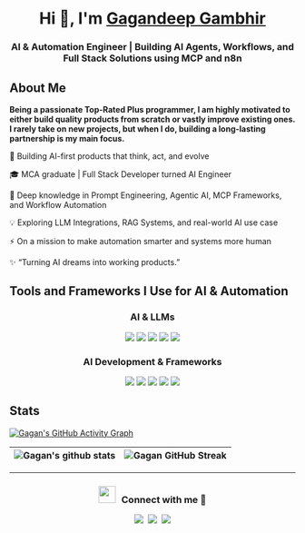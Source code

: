 <h1 align="center">Hi 👋, I'm <a href="https://github.com/gagandeepgambhir2" target="blank">
Gagandeep Gambhir</a></h1>
<h3 align="center">AI & Automation Engineer | Building AI Agents, Workflows, and Full Stack Solutions using MCP and n8n</h3>
<h2>About Me</h2>

****Being a passionate Top-Rated Plus programmer, I am highly motivated to either build quality products from scratch or vastly improve existing ones. I rarely take on new projects, but when I do, building a long-lasting partnership is my main focus.****

🤖 Building AI-first products that think, act, and evolve

🎓 MCA graduate | Full Stack Developer turned AI Engineer

🧠 Deep knowledge in Prompt Engineering, Agentic AI, MCP Frameworks, and Workflow Automation

💡 Exploring LLM Integrations, RAG Systems, and real-world AI use case

⚡ On a mission to make automation smarter and systems more human

✨ “Turning AI dreams into working products.”

<h2>Tools and Frameworks I Use for AI & Automation</h2>
<h3 align="center">AI & LLMs</h3>
<p align="center">
<a href="#">  <img src ='https://camo.githubusercontent.com/5644f88aebe629ef260750a6340cca58707110e7ca5e973649d9f794d72c1f30/68747470733a2f2f696d672e736869656c64732e696f2f62616467652f436861744750542d3734616139633f7374796c653d666f722d7468652d6261646765266c6f676f3d6f70656e6169266c6f676f436f6c6f723d7768697465'></a>
<a href="#">  <img src ='https://camo.githubusercontent.com/646b4e4acf6214c88b1ab5077fc2fbc419cd4493fcd921a4a957f61506e1cc26/68747470733a2f2f696d672e736869656c64732e696f2f62616467652f436c617564652d4331354633433f7374796c653d666f722d7468652d6261646765266c6f676f3d616e7468726f706963266c6f676f436f6c6f723d7768697465'></a>
<a href="#">  <img src ='https://camo.githubusercontent.com/551d24cd4e0fa0da0bfb7c4deebfc08d8b3f10444ec1ab5cb256d2e387a7fefb/68747470733a2f2f696d672e736869656c64732e696f2f62616467652f47656d696e692d3845373542323f7374796c653d666f722d7468652d6261646765266c6f676f3d676f6f676c6567656d696e69266c6f676f436f6c6f723d7768697465'></a>
<a href="#">  <img src ='https://camo.githubusercontent.com/98e8a999d75de61fc06a49e2101bff3004dc7a031d31e7649dacc13d60c7ecd1/68747470733a2f2f696d672e736869656c64732e696f2f62616467652f506572706c65786974792d3230423241413f7374796c653d666f722d7468652d6261646765266c6f676f3d706572706c6578697479266c6f676f436f6c6f723d7768697465'></a>
<a href="#">  <img src ='https://camo.githubusercontent.com/b1d8f5a246662210b5a6baa52c5e5d2efdf90e87b1a5bb8d48d652dafe5ef0c4/68747470733a2f2f696d672e736869656c64732e696f2f62616467652f48756767696e67253230466163652d4646443231453f7374796c653d666f722d7468652d6261646765266c6f676f3d68756767696e6766616365266c6f676f436f6c6f723d626c61636b'></a>
<br/>
</p>
<h3 align="center">AI Development & Frameworks</h3>
<p align="center">
<a href="#">  <img src ='https://camo.githubusercontent.com/54f58ab7faa973bfcf0786078c583c83f30a57a45b43628d2ae554738882eafe/68747470733a2f2f696d672e736869656c64732e696f2f62616467652f4c616e67436861696e2d3143333334383f7374796c653d666f722d7468652d6261646765266c6f676f3d6c616e67636861696e266c6f676f436f6c6f723d7768697465'></a>
<a href="#">  <img src ='https://camo.githubusercontent.com/4843568b9f263e1f583f0243cfdcd91b73959639f29f713d30fa3d7043de7011/68747470733a2f2f696d672e736869656c64732e696f2f62616467652f4c6c616d61496e6465782d3842354346363f7374796c653d666f722d7468652d6261646765266c6f676f3d6c6c616d61696e646578266c6f676f436f6c6f723d7768697465'></a>
<a href="#">  <img src ='https://camo.githubusercontent.com/5321071f60f2bf18c8a41848c906919095a4e78b14d1bc87dafffcfb59d858c8/68747470733a2f2f696d672e736869656c64732e696f2f62616467652f5079546f7263682d4545344332433f7374796c653d666f722d7468652d6261646765266c6f676f3d7079746f726368266c6f676f436f6c6f723d7768697465'></a>
<a href="#">  <img src ='https://camo.githubusercontent.com/f29537192b2a1d611b20ec3a4779e57424838bc7a9e5237efbb035c8e9f2cebd/68747470733a2f2f696d672e736869656c64732e696f2f62616467652f54656e736f72466c6f772d4646364630303f7374796c653d666f722d7468652d6261646765266c6f676f3d74656e736f72666c6f77266c6f676f436f6c6f723d7768697465'></a>
<a href="#">  <img src ='https://camo.githubusercontent.com/628cd831a0b9a4d8701016752fd9c2989cbe4e403871bc33254325a47c0a301f/68747470733a2f2f696d672e736869656c64732e696f2f62616467652f5472616e73666f726d6572732d4646443231453f7374796c653d666f722d7468652d6261646765266c6f676f3d68756767696e6766616365266c6f676f436f6c6f723d626c61636b'></a>
<br/>
</p>
<h2> Stats</h2>

[![Gagan's GitHub Activity Graph](https://activity-graph.herokuapp.com/graph?username=gagandeepgambhir2&theme=tokyonight)](https://git.io/praveenscience)

| ![Gagan's github stats](https://github-readme-stats.vercel.app/api?username=gagandeepgambhir2&show_icons=true&theme=tokyonight) | ![Gagan GitHub Streak](https://github-readme-streak-stats.herokuapp.com/?user=gagandeepgambhir2&theme=tokyonight) |
| --- | --- |


---
<h3 align="center" > <img src="https://media.giphy.com/media/iY8CRBdQXODJSCERIr/giphy.gif" width="30" height="30" style="margin-right: 10px;">Connect with me 🤝 </h3>
<p align="center">

 <div align="center"  class="icons-social">
        <a target="_blank" href="https://www.linkedin.com/in/gagandeep-gambhir-85a50645/">
			<img src="https://img.icons8.com/doodle/40/000000/linkedin--v2.png"></a>&nbsp;
		<a target="_blank" href="https://stackoverflow.com/users/6755791/gagandeep-gambhir">
				<img src="https://img.icons8.com/external-tal-revivo-color-tal-revivo/40/000000/external-stack-overflow-is-a-question-and-answer-site-for-professional-logo-color-tal-revivo.png"></a>&nbsp;
		<a target="_blank" href="https://www.upwork.com/freelancers/gagandeepgambhir2">
				<img src="https://img.icons8.com/external-tal-revivo-shadow-tal-revivo/40/external-upwork-a-global-freelancing-platform-where-professionals-connect-and-collaborate-remotely-logo-shadow-tal-revivo.png"></a>
      </div>

</p>

